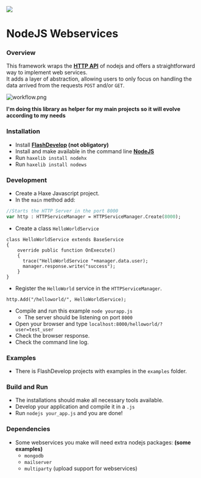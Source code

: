 ![](http://i.imgur.com/zVuvoa8.png)
# NodeJS Webservices

### Overview

This framework wraps the **[HTTP API](http://nodejs.org/api/http.html)** of nodejs and offers a straightforward way to implement web services.  
It adds a layer of abstraction, allowing users to only focus on handling the data arrived from the requests `POST` and/or `GET`.


![workflow.png](https://bitbucket.org/repo/4MbbzR/images/3818944778-workflow.png)

**I'm doing this library as helper for my main projects so it will evolve according to my needs**

### Installation

* Install **[FlashDevelop](http://www.flashdevelop.org/community/viewforum.php?f=11) (not obligatory)**
* Install and make available in the command line **[NodeJS](http://nodejs.org/)**
* Run `haxelib install nodehx`
* Run `haxelib install nodews`


### Development

* Create a Haxe Javascript project.
* In the `main` method add:
```haxe
//Starts the HTTP Server in the port 8000
var http : HTTPServiceManager = HTTPServiceManager.Create(8000);
```
* Create a class `HelloWorldService`
```
class HelloWorldService extends BaseService
{
    override public function OnExecute()
    {
      trace("HelloWorldService "+manager.data.user);
      manager.response.write("success");
    }
}  
```
* Register the `HelloWorld` service in the `HTTPServiceManager`.
```
http.Add("/helloworld/", HelloWorldService);
```
* Compile and run this example `node yourapp.js`
    * The server should be listening on port `8000`
* Open your browser and type `localhost:8000/helloworld/?user=test_user`
* Check the browser response.
* Check the command line log.

### Examples

* There is FlashDevelop projects with examples in the `examples` folder.

### Build and Run

* The installations should make all necessary tools available.
* Develop your application and compile it in a `.js`
* Run `nodejs your_app.js` and you are done!
 
### Dependencies

* Some webservices you make will need extra nodejs packages: **(some examples)**
    * `mongodb`
    * `mailserver`
    * `multiparty` (upload support for webservices)
